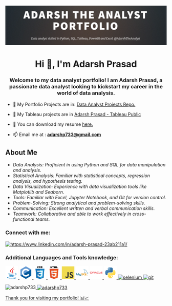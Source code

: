![](https://github.com/adarshp733/Portfolio_Projects/blob/main/readme_profile_img.png)
<h1 align="center">Hi 👋, I'm Adarsh Prasad</h1>
<h3 align="center">Welcome to my data analyst portfolio! I am Adarsh Prasad, a passionate data analyst looking to kickstart my career in the world of data analysis.</h3>

- 🔭 My Portfolio Projects are in: [Data Analyst Projects Repo.](https://github.com/adarshp733/Portfolio_Projects)

- 👯 My Tableau projects are in [Adarsh Prasad - Tableau Public](https://public.tableau.com/app/profile/adarsh.prasad2694/vizzes)

- 🤝 You can download my resume [here.](https://drive.google.com/file/d/12cCt6uS3bySyqCCP2ny11xDcORwf6sIY/view?usp=sharing)

- 📫 Email me at : **adarshp733@gmail.com**

## About Me
- _Data Analysis: Proficient in using Python and SQL for data manipulation and analysis._
- _Statistical Analysis: Familiar with statistical concepts, regression analysis, and hypothesis testing._
- _Data Visualization: Experience with data visualization tools like Matplotlib and Seaborn._
- _Tools: Familiar with Excel, Jupyter Notebook, and Git for version control._
- _Problem-Solving: Strong analytical and problem-solving skills._
- _Communication: Excellent written and verbal communication skills._
- _Teamwork: Collaborative and able to work effectively in cross-functional teams._


<h3 align="left">Connect with me:</h3>
<p align="left">
<a href="https://linkedin.com/in/https://www.linkedin.com/in/adarsh-prasad-23ab211a1/" target="blank"><img align="center" src="https://raw.githubusercontent.com/rahuldkjain/github-profile-readme-generator/master/src/images/icons/Social/linked-in-alt.svg" alt="https://www.linkedin.com/in/adarsh-prasad-23ab211a1/" height="30" width="40" /></a>
</p>

<h3 align="left">Additional Languages and Tools knowledge:</h3>
<p align="left"> <a href="https://www.java.com" target="_blank" rel="noreferrer"> <img src="https://raw.githubusercontent.com/devicons/devicon/master/icons/java/java-original.svg" alt="java" width="40" height="40"/> </a> <a href="https://www.cprogramming.com/" target="_blank" rel="noreferrer"> <img src="https://raw.githubusercontent.com/devicons/devicon/master/icons/c/c-original.svg" alt="c" width="40" height="40"/> </a> <a href="https://www.w3schools.com/css/" target="_blank" rel="noreferrer"> 
<img src="https://raw.githubusercontent.com/devicons/devicon/master/icons/css3/css3-original-wordmark.svg" alt="css3" width="40" height="40"/> </a> <a href="https://www.w3.org/html/" target="_blank" rel="noreferrer"> <img src="https://raw.githubusercontent.com/devicons/devicon/master/icons/html5/html5-original-wordmark.svg" alt="html5" width="40" height="40"/> </a>  <a href="https://developer.mozilla.org/en-US/docs/Web/JavaScript" target="_blank" rel="noreferrer"> <img src="https://raw.githubusercontent.com/devicons/devicon/master/icons/javascript/javascript-original.svg" alt="javascript" width="40" height="40"/> </a> <a href="https://www.mysql.com/" target="_blank" rel="noreferrer"> <img src="https://raw.githubusercontent.com/devicons/devicon/master/icons/mysql/mysql-original-wordmark.svg" alt="mysql" width="40" height="40"/> </a> <a href="https://www.oracle.com/" target="_blank" rel="noreferrer"> <img src="https://raw.githubusercontent.com/devicons/devicon/master/icons/oracle/oracle-original.svg" alt="oracle" width="40" height="40"/> </a> <a href="https://www.python.org" target="_blank" rel="noreferrer"> <img src="https://raw.githubusercontent.com/devicons/devicon/master/icons/python/python-original.svg" alt="python" width="40" height="40"/> </a> <a href="https://www.selenium.dev" target="_blank" rel="noreferrer"> <img src="https://raw.githubusercontent.com/detain/svg-logos/780f25886640cef088af994181646db2f6b1a3f8/svg/selenium-logo.svg" alt="selenium" width="40" height="40"/> </a> <a href="https://git-scm.com/" target="_blank" rel="noreferrer"> <img src="https://www.vectorlogo.zone/logos/git-scm/git-scm-icon.svg" alt="git" width="40" height="40"/></p>

<p><img align="left" src="https://github-readme-stats.vercel.app/api/top-langs?username=adarshp733&show_icons=true&locale=en&layout=compact" alt="adarshp733" /></p>

<p>&nbsp;<img align="center" src="https://github-readme-stats.vercel.app/api?username=adarshp733&show_icons=true&locale=en" alt="adarshp733" /></p>






Thank you for visiting my portfolio! 📊📈

